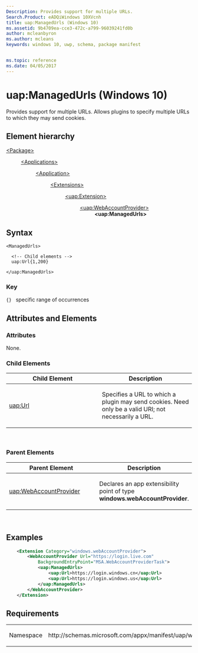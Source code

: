 ```yaml
---
Description: Provides support for multiple URLs.
Search.Product: eADQiWindows 10XVcnh
title: uap:ManagedUrls (Windows 10)
ms.assetid: 9b4709ea-cce3-472c-a799-96039241fd0b
author: mcleanbyron
ms.author: mcleans
keywords: windows 10, uwp, schema, package manifest


ms.topic: reference
ms.date: 04/05/2017
---
```


# uap:ManagedUrls (Windows 10)


Provides support for multiple URLs. Allows plugins to specify multiple URLs to which they may send cookies.

## Element hierarchy

<dl>
<dt><a href="element-package.md">&lt;Package&gt;</a></dt>
<dd>
<dl>
<dt><a href="element-applications.md">&lt;Applications&gt;</a></dt>
<dd>
<dl>
<dt><a href="element-application.md">&lt;Application&gt;</a></dt>
<dd>
<dl>
<dt><a href="element-1-extensions.md">&lt;Extensions&gt;</a></dt>
<dd>
<dl>
<dt><a href="element-uap-extension.md">&lt;uap:Extension&gt;</a></dt>
<dd>
<dl>
<dt><a href="element-uap-webaccountprovider.md">&lt;uap:WebAccountProvider&gt;</a></dt>
<dd><b>&lt;uap:ManagedUrls&gt;</b></dd>
</dl>
</dd>
</dl>
</dd>
</dl>
</dd>
</dl>
</dd>
</dl>
</dd>
</dl>

## Syntax

``` syntax
<ManagedUrls>

  <!-- Child elements -->
  uap:Url{1,200}

</uap:ManagedUrls>
```

### Key

`{}`   specific range of occurrences
## Attributes and Elements


### Attributes

None.

### Child Elements

<table>
<colgroup>
<col width="50%" />
<col width="50%" />
</colgroup>
<thead>
<tr class="header">
<th>Child Element</th>
<th>Description</th>
</tr>
</thead>
<tbody>
<tr class="odd">
<td><a href="element-uap-url.md">uap:Url</a> </td>
<td><p>Specifies a URL to which a plugin may send cookies. Need only be a valid URI; not necessarily a URL.</p></td>
</tr>
</tbody>
</table>

 

### Parent Elements

<table>
<colgroup>
<col width="50%" />
<col width="50%" />
</colgroup>
<thead>
<tr class="header">
<th>Parent Element</th>
<th>Description</th>
</tr>
</thead>
<tbody>
<tr class="odd">
<td><a href="element-uap-webaccountprovider.md">uap:WebAccountProvider</a> </td>
<td><p>Declares an app extensibility point of type <strong>windows.webAccountProvider</strong>.</p></td>
</tr>
</tbody>
</table>

 

## Examples

```XML
    <Extension Category="windows.webAccountProvider">
        <WebAccountProvider Url="https://login.live.com"
            BackgroundEntryPoint="MSA.WebAccountProviderTask">
            <uap:ManagedUrls>
                <uap:Url>https://login.windows.cn</uap:Url>
                <uap:Url>https://login.windows.us</uap:Url>
            </uap:ManagedUrls>
        </WebAccountProvider>
    </Extension>
```

## Requirements

<table>
<colgroup>
<col width="50%" />
<col width="50%" />
</colgroup>
<tbody>
<tr class="odd">
<td><p>Namespace</p></td>
<td><p>http://schemas.microsoft.com/appx/manifest/uap/windows10</p></td>
</tr>
</tbody>
</table>

 

 



